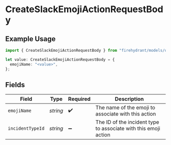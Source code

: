 # CreateSlackEmojiActionRequestBody

## Example Usage

```typescript
import { CreateSlackEmojiActionRequestBody } from "firehydrant/models/operations";

let value: CreateSlackEmojiActionRequestBody = {
  emojiName: "<value>",
};
```

## Fields

| Field                                                           | Type                                                            | Required                                                        | Description                                                     |
| --------------------------------------------------------------- | --------------------------------------------------------------- | --------------------------------------------------------------- | --------------------------------------------------------------- |
| `emojiName`                                                     | *string*                                                        | :heavy_check_mark:                                              | The name of the emoji to associate with this action             |
| `incidentTypeId`                                                | *string*                                                        | :heavy_minus_sign:                                              | The ID of the incident type to associate with this emoji action |